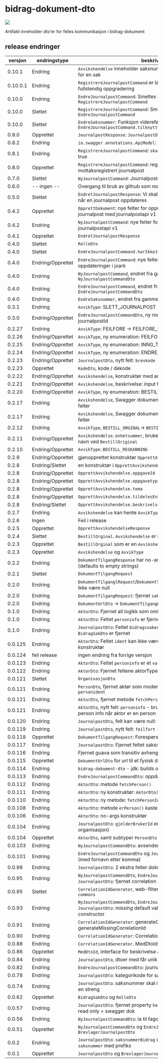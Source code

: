 # bidrag-dokument-dto

![](https://github.com/navikt/bidrag-dokument-dto/workflows/maven%20deploy/badge.svg)

Artifakt inneholder dto'er for felles kommunikasjon i bidrag-dokument

## release endringer

versjon | endringstype      | beskrivelse
--------|-------------------|------------------------
0.10.1  | Endring           | `Avvikshendelse` inneholder saksnummer når et avvik blir opprettet for en sak
0.10.0.1| Endring           | `RegistrereJournalpostCommand` er lagt inn, men vil bli slettet etter fullstendig oppgradering
0.10.0  | Endring           | `EndreJournalpostCommand`: Smeltes sammen med `RegistrereJournalpostCommand`
0.10.0  | Slettet           | `RegistrereJournalpostCommand`: Smeltes sammen med `EndreJournalpostCommand`
0.10.0  | Slettet           | `EndreSaksnummer`: Funksjon videreføres med `EndreJournalpostCommand.tilknyttSaker`
0.9.0   | Opprettet         | `JournalpostResponse`: `JournalpostDto` med tilhørende data
0.8.2   | Endring           | `io.swagger.annotations.ApiModel`: Synkronisert beskrivelser
0.8.1   | Endring           | `RegistrereJournalpostCommand`: `skalJournalfores` har default verdi: true
0.8.0   | Opprettet         | `RegistrereJournalpostCommand`: registrere (journalføre) mottaksregistrert journalpost
0.7.0   | Slettet           | `NyJournalpostCommand`: Journalposter blir registrert av annet system
0.6.0   | -- ingen --       | Overgang til bruk av github som mavenrepo
0.5.0   | Slettet           | `EndretJournalpostResponse`: Vi skal ikke returnere noen response når en journalpost oppdateres
0.4.2   | Opprettet         | `OpprettDokument`: nye felter for oppretting av et dokument på en journalpost med journalpostapi v1
0.4.2   | Endring           | `NyJournalpostCommand`: nye felter for oppretting av journalpost med journalpostapi v1
0.4.1   | Opprettet         | `EndretJournalpostResponse`
0.4.0   | Slettet           | `RolleDto`
0.4.0   | Slettet           | `EndreJournalpostCommand.harIkkeJournalpostIdSammeVerdi(String)`
0.4.0   | Endring/Opprettet | `EndreJournalpostCommand`: nye felter som bare er aktuelle ifm. oppdateringer i joark
0.4.0   | Endring           | `NyJournalpostCommand`, endret fra gammelt navn: `NyJournalpostCommandDto` 
0.4.0   | Endring           | `EndreJournalpostCommand`, endret fra gammelt navn: `EndreJournalpostCommandDto` 
0.4.0   | Endring           | `EndreSaksnummer`, endret fra gammelt navn: `EndreSaksnummerDto` 
0.3.1   | Endring           | `AvvikType`: SLETT_JOURNALPOST
0.3.0   | Endring/Opprettet | `EndreJournalpostCommandDto`, ny metode som kvalitetsikrer journalpostId 
0.2.27  | Endring           | `AvvikType`: FEILFORE -> FEILFORE_SAK 
0.2.26  | Endring/Opprettet | `AvvikType`, ny enumeration: FEILFORE 
0.2.25  | Endring/Opprettet | `AvvikType`, ny enumeration: INNG_TIL_UTG_DOKUMENT 
0.2.24  | Endring/Opprettet | `AvvikType`, ny enumeration: ENDRE_FAGOMRADE 
0.2.23  | Endring/Opprettet | `JournalpostDto`, nytt felt: `brevkode`    
0.2.23  | Opprettet         | `KodeDto`, kode / dekode    
0.2.22  | Endring/Opprettet | `Avvikshendelse`, konstruktør med argumenter utenom beskrivelse    
0.2.21  | Endring/Opprettet | `Avvikshendelse`, beskrivelse: input fra saksbehandler   
0.2.20  | Endring/Opprettet | `AvvikType`, ny enumeration: BESTILL_SPLITTING 
0.2.17  | Endring           | `Avvikshendelse`, Swagger dokumentasjon og ingen not nullable felter 
0.2.17  | Endring           | `Avvikshendelse`, Swagger dokumentasjon og ingen not nullable felter 
0.2.12  | Endring           | `AvvikType`, `BESTILL_ORGINAL`-> `BESTILL_ORIGINAL`
0.2.11  | Endring/Opprettet | `Avvikshendelse.enhetsummer`, brukes foreløpig til beriking av tknr og navn ved `BestillOriginal`  
0.2.10  | Endring/Opprettet | `AvvikType.BESTILL_RESKANNING`
0.2.9   | Endring/Opprettet | gjenopprettet konstruktør `OpprettAvvikshendelse`
0.2.8   | Endring/Slettet   | en konstruktør i `OpprettAvvikshendelse`
0.2.8   | Endring/Opprettet | `OpprettAvvikshendelse.oppgaveId`
0.2.8   | Endring/Opprettet | `OpprettAvvikshendelse.oppgavetype`
0.2.8   | Endring/Opprettet | `OpprettAvvikshendelse.tema`
0.2.8   | Endring/Opprettet | `OpprettAvvikshendelse.tildelesEnhetsnr`
0.2.8   | Endring/Slettet   | `OpprettAvvikshendelse.beskrivelse`
0.2.7   | Endring           | `Avvikshendelse` kan hente `AvvikType` fra streng property
0.2.6   | Ingen             | Feil i release
0.2.5   | Opprettet         | `OpprettAvvikshendelseResponse`
0.2.4   | Slettet           | `BestillOrginal`. `Avvikshendelse` er ikke et abstrakt objekt
0.2.3   | Opprettet         | `BestillOrginal` som er en `Avvikshendelse`
0.2.3   | Opprettet         | `Avvikshendelse` og `AvvikType`
0.2.2   | Endring           | `DokumentTilgangResponse` har no-args constructor for json (defaults to empty strings)
0.2.1   | Slettet           | `DokumentTilgangRequest`
0.2.0   | Endring           | `DokumentTilganglRequest`/`DokumentTilgangResponse`:  feltene kan ikke være null
0.2.0   | Endring           | `DokumentTilgangRequest`:  fjernet `saksbehandler` som del av request
0.2.0   | Endring           | `DokumentUrlDto` -> `DokumentTilgangResponse`
0.1.0   | Endring           | `AktorDto`: Fjernet all logikk som omhandler identtype
0.1.0   | Endring           | `AktorDto`: Feltet `personinfo` er fjernet
0.1.0   | Endring           | `JournalpostDto`: Feltet `bidragssaker` og tilhørende objekt `BidragSakDto` er fjernet
0.0.125 | Endring           | `AktorDto`: Feltet `ident` kan ikke være null og må derfor ha en no-arg konstruktør
0.0.124 | feil release      | ingen endring fra forrige versjon
0.0.123 | Endring           | `AktorDto`: Feltet `personinfo` er et `var`-felt
0.0.122 | Endring           | `AktorDto`: Fjernet feltene aktorType og identType
0.0.121 | Slettet           | `OrganisasjonDto`
0.0.121 | Endring           | `PersonDto`, fjernet aktør som moderklassse, samt fjernet feltet `personident`
0.0.121 | Endring           | `AktorDto`, fjernet metode `fetchPerson()`
0.0.121 | Endring           | `AktorDto`, nytt felt: `personinfo` - brukes til å berike aktør med person info når aktor er en person
0.0.120 | Endring           | `JournalpostDto`, felt kan være null: `feilfort` - feilført på bidragssak
0.0.119 | Endring           | `JournalpostDto`, nytt felt: `feilfort` - feilført på bidragssak
0.0.118 | Opprettet         | `DokumentTilgangRequest`: Forespørsel etter visning av et dokument
0.0.117 | Endring           | `JournalpostDto`: Fjernet feltet saksnummer
0.0.116 | Endring           | Fjernet guava som transitiv avhengighet
0.0.115 | Opprettet         | `DokumentUrlDto` for url til et fysisk dokument
0.0.114 | Endring           | `bidrag-dokument-dto` - jdk: builds on release 12
0.0.113 | Endring           | `EndreJournalpostCommandDto`: oppdatering av `dokumentdato`
0.0.112 | Endring           | `AktorDto`: metode `fetchPerson()`
0.0.111 | Endring           | `AktorDto`: ny konstruktør: `AktorDto(ident, type)`
0.0.110 | Endring           | `AktorDto`: ny metode: `fetchPersonIdentType()`
0.0.108 | Endring           | `AktorDto`: metode `erPerson()` kaster ikke exception
0.0.106 | Endring           | `AktorDto`: no-args konstruktør
0.0.104 | Endring           | `JournalpostDto`: `gjelderBrukerId` er nå `AktorDto` (person eller organisasjon)
0.0.104 | Opprettet         | `AktorDto`, samt subtyper `PersonDto` og `OrganisasjonDto` 
0.0.103 | Endring           | `NyJournalpostCommendDto`: avsenders navn
0.0.101 | Endring           | `EndreJournalpostCommandDto` og `JournalpostDto`: avsenders navn (med fornavn etter komma)
 0.0.98 | Endring           | `JournalpostDto`: 2 ekstra felter dokumentType OG journalstatus
 0.0.95 | Endring           | `NyJournalpostCommendDto`, `EndreJournalpostCommandDto` og `JournalpostDto`: fjernet correlation id
 0.0.95 | Slettet           | `CorrelationIdGenerator`, web-filter for dette er opprettet i `bidrag-commons`
 0.0.93 | Endring           | `NyJournalpostCommendDto`, `EndreJournalpostCommandDto` og `JournalpostDto`:  missing default value for correlation id in constructor
 0.0.91 | Endring           | `CorrelationIdGenerator`: generateCorrelationId -> generateMissingCorrelationId
 0.0.90 | Endring           | `CorrelationIdGenerator`: CorrelationIdGenerator har en payloadId
 0.0.88 | Endring           | `CorrelationIdGenerator`. MedDtoId -> CorrelationIdGenerator
 0.0.86 | Opprettet         | `MedDtoId`, interface for beskrivelse av dto id
 0.0.84 | Endring           | `JournalpostDto`, dtoer med får unik id som ikke er null
 0.0.82 | Endring           | `EndreJournalpostCommandDto`: journalpost id fra int til streng
 0.0.78 | Endring           | `JournalpostDto`: kategorikode for saken (N eller U) er lagt til
 0.0.74 | Endring           | `JournalpostDto`: saksnummer skal ikke være være et heltall, men en streng
 0.0.62 | Opprettet         | `BidragSakDto` og `RolleDto`
 0.0.57 | Endring           | `JournalpostDto`: fjernet property `hello` på `JournalpostDto` som var read only + swagger dok
 0.0.56 | Endring           | `NyJournalpostCommandDto`: la til fagomrade (bidrag/farskap)
 0.0.51 | Opprettet         | `NyJournalpostCommandDto` og `EndreJournalpostCommandDto`, erstatter `BrevlagerJournalpostDto`
  0.0.2 | Endring           | `JournalpostDto`: `saksnummerBidrag` og `saksnummerGsak` er nå `saksnummer` med prefiks
  0.0.1 | Opprettet         | `JournalpostDto` og `BrevlagerJournalpostDto`
